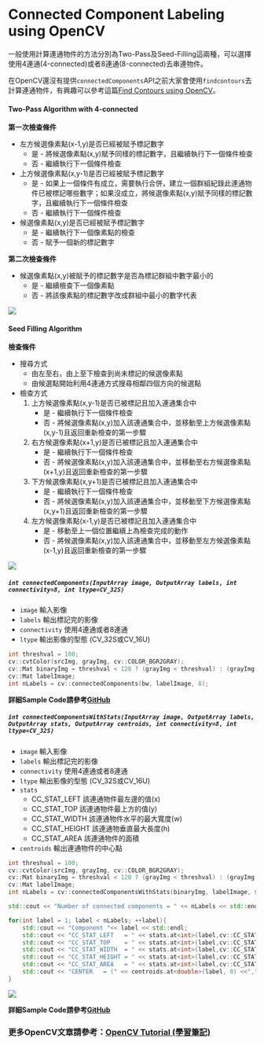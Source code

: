 #  Connected Component Labeling using OpenCV

一般使用計算連通物件的方法分別為Two-Pass及Seed-Filling這兩種，可以選擇使用4連通(4-connected)或者8連通(8-connected)去串連物件。

在OpenCV還沒有提供`connectedComponents`API之前大家會使用`findcontours`去計算連通物件，有興趣可以參考這篇[Find Contours using OpenCV](http://ccw1986.blogspot.tw/2012/12/opencvcontour.html)。

#### Two-Pass Algorithm with 4-connected

**第一次檢查條件**

- 左方候選像素點(x-1,y)是否已經被賦予標記數字
    - 是 - 將候選像素點(x,y)賦予同樣的標記數字，且繼續執行下一個條件檢查
    - 否 - 繼續執行下一個條件檢查
- 上方候選像素點(x,y-1)是否已經被賦予標記數字
    - 是 - 如果上一個條件有成立，需要執行合併，建立一個群組紀錄此連通物件已被標記哪些數字；如果沒成立，將候選像素點(x,y)賦予同樣的標記數字，且繼續執行下一個條件檢查
    - 否 - 繼續執行下一個條件檢查
- 候選像素點(x,y)是否已經被賦予標記數字
    - 是 - 繼續執行下一個像素點的檢查
    - 否 - 賦予一個新的標記數字

**第二次檢查條件**

- 候選像素點(x,y)被賦予的標記數字是否為標記群組中數字最小的
    - 是 - 繼續檢查下一個像素點
    - 否 - 將該像素點的標記數字改成群組中最小的數字代表

![](http://farm2.staticflickr.com/1618/26403441965_9c123227c6_b.jpg)

#### Seed Filling Algorithm

**檢查條件**

- 搜尋方式
    - 由左至右，由上至下檢查到尚未標記的候選像素點
    - 由候選點開始利用4連通方式搜尋相鄰四個方向的候選點
- 檢查方式
    1. 上方候選像素點(x,y-1)是否已被標記且加入連通集合中
        - 是 - 繼續執行下一個條件檢查
        - 否 - 將候選像素點(x,y)加入該連通集合中，並移動至上方候選像素點(x,y-1)且返回重新檢查的第一步驟  
    2. 右方候選像素點(x+1,y)是否已被標記且加入連通集合中
        - 是 - 繼續執行下一個條件檢查
        - 否 - 將候選像素點(x,y)加入該連通集合中，並移動至右方候選像素點(x+1,y)且返回重新檢查的第一步驟
    3. 下方候選像素點(x,y+1)是否已被標記且加入連通集合中
        - 是 - 繼續執行下一個條件檢查
        - 否 - 將候選像素點(x,y)加入該連通集合中，並移動至下方候選像素點(x,y+1)且返回重新檢查的第一步驟
    4. 左方候選像素點(x-1,y)是否已被標記且加入連通集合中
        - 是 - 移動至上一個位置繼續上為檢查完成的動作
        - 否 - 將候選像素點(x,y)加入該連通集合中，並移動至左方候選像素點(x-1,y)且返回重新檢查的第一步驟

![](http://farm2.staticflickr.com/1453/26377540586_fff291172a_b.jpg)

##### `int connectedComponents(InputArray image, OutputArray labels, int connectivity=8, int ltype=CV_32S)`

- `image` 輸入影像
- `labels` 輸出標記完的影像
- `connectivity` 使用4連通或者8連通
- `ltype` 輸出影像的型態 (CV_32S或CV_16U)

```c++
int threshval = 100;
cv::cvtColor(srcImg, grayImg, cv::COLOR_BGR2GRAY);
cv::Mat binaryImg = threshval < 128 ? (grayImg < threshval) : (grayImg > threshval);
cv::Mat labelImage;
int nLabels = cv::connectedComponents(bw, labelImage, 8);
```

**詳細Sample Code請參考[GitHub]()**

##### `int connectedComponentsWithStats(InputArray image, OutputArray labels, OutputArray stats, OutputArray centroids, int connectivity=8, int ltype=CV_32S)`

- `image` 輸入影像
- `labels` 輸出標記完的影像
- `connectivity` 使用4連通或者8連通
- `ltype` 輸出影像的型態 (CV_32S或CV_16U)
- `stats` 
    - CC_STAT_LEFT 該連通物件最左邊的值(x)
    - CC_STAT_TOP 該連通物件最上方的值(y)
    - CC_STAT_WIDTH 該連通物件水平的最大寬度(w)
    - CC_STAT_HEIGHT 該連通物垂直最大長度(h)
    - CC_STAT_AREA 該連通物件的面積
- `centroids` 輸出連通物件的中心點

```c++
int threshval = 100;
cv::cvtColor(srcImg, grayImg, cv::COLOR_BGR2GRAY);
cv::Mat binaryImg = threshval < 128 ? (grayImg < threshval) : (grayImg > threshval);
cv::Mat labelImage;
int nLabels = cv::connectedComponentsWithStats(binaryImg, labelImage, stats, centroids, 8, CV_32S);

std::cout << "Number of connected components = " << nLabels << std::endl << std::endl;

for(int label = 1; label < nLabels; ++label){
    std::cout << "Component "<< label << std::endl;
    std::cout << "CC_STAT_LEFT   = " << stats.at<int>(label,cv::CC_STAT_LEFT) << std::endl;
    std::cout << "CC_STAT_TOP    = " << stats.at<int>(label,cv::CC_STAT_TOP) << std::endl;
    std::cout << "CC_STAT_WIDTH  = " << stats.at<int>(label,cv::CC_STAT_WIDTH) << std::endl;
    std::cout << "CC_STAT_HEIGHT = " << stats.at<int>(label,cv::CC_STAT_HEIGHT) << std::endl;
    std::cout << "CC_STAT_AREA   = " << stats.at<int>(label,cv::CC_STAT_AREA) << std::endl;
    std::cout << "CENTER   = (" << centroids.at<double>(label, 0) <<","<< centroids.at<double>(label, 1) << ")"<< std::endl << std::endl;
}

```

![](http://farm2.staticflickr.com/1637/26403425785_32097d1617_b.jpg)

**詳細Sample Code請參考[GitHub]()**


### 更多OpenCV文章請參考：[OpenCV Tutorial (學習筆記)](http://ccw1986.blogspot.tw/2013/09/learningopencv.html)
